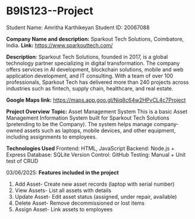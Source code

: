# B9IS123--Project

Student Name: Amritha Karthikeyan
Student ID:  20067088

**Company Name and description:** Sparkout Tech Solutions, Coimbatore, India.
**Link:**  https://www.sparkouttech.com/

**Description**: 
Sparkout Tech Solutions, founded in 2017, is a global technology partner specializing in digital transformation. The company offers services in AI development, blockchain solutions, mobile and web application development, and IT consulting. With a team of over 100 professionals, Sparkout Tech has delivered more than 240 projects across industries such as fintech, supply chain, healthcare, and real estate. 

**Google Maps link:**  https://maps.app.goo.gl/Niq8c64w2HPvCL4c7Project 

**Project Overview**
**Topic:** Asset Management System
This is a basic Asset Management Information System built for Sparkout Tech Solutions (pretending to be the Company). The system helps manage company-owned assets such as laptops, mobile devices, and other equipment, including assignments to employees.

**Technologies Used**
Frontend: HTML, JavaScript
Backend: Node.js + Express
Database: SQLite
Version Control: GitHub
Testing: Manual + Unit test of CRUD

03/06/2025:
**Features included in the project**
1. Add Asset- Create new asset records (laptop with serial number)
2. View Assets- List all assets with details
3. Update Asset- Edit asset status (assigned, under repair, available)
4. Delete Asset- Remove decommissioned or lost items
5. Assign Asset- Link assets to employees


